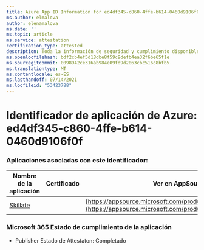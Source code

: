 ```yaml
---
title: Azure App ID Information for ed4df345-c860-4ffe-b614-0460d9106f0f
ms.author: elmalova
author: elenamalova
ms.date: ''
ms.topic: article
ms.service: attestation
certification_type: attested
description: Toda la información de seguridad y cumplimiento disponible para ed4df345-c860-4ffe-b614-0460d9106f0f.
ms.openlocfilehash: bdf2cb4ef5d18dbe8f59c9defb4ea32f6be65f1e
ms.sourcegitcommit: 0098942ce316ab984e09fd9d2063cbc516c8bfb5
ms.translationtype: MT
ms.contentlocale: es-ES
ms.lasthandoff: 07/14/2021
ms.locfileid: "53423788"
---
```

# <a name="azure-app-id-ed4df345-c860-4ffe-b614-0460d9106f0f"></a>Identificador de aplicación de Azure: ed4df345-c860-4ffe-b614-0460d9106f0f


### <a name="apps-associated-with-this-id"></a>Aplicaciones asociadas con este identificador:
| **Nombre de la aplicación** | **Certificado** | **Ver en AppSource** |
|-|-|-|
| [Skillate](https://docs.microsoft.com/en-us/microsoft-365-app-certification/forward/WA200002490) |  | [https://appsource.microsoft.com/product/office/WA200002490](https://appsource.microsoft.com/product/office/WA200002490) |

### <a name="microsoft-365-app-compliance-status"></a>Microsoft 365 Estado de cumplimiento de la aplicación
- Publisher Estado de Attestaton: Completado
